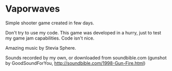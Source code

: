 # Vaporwaves
Simple shooter game created in few days.

Don't try to use my code. This game was developed in a hurry, just to test my game jam capabilities. Code isn't nice.

Amazing music by Stevia Sphere.

Sounds recorded by my own, or downloaded from soundbible.com (gunshot by GoodSoundForYou, http://soundbible.com/1998-Gun-Fire.html)
